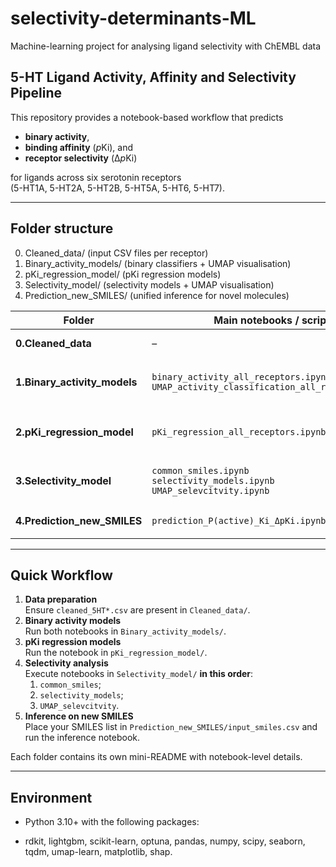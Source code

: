 # selectivity-determinants-ML
Machine-learning project for analysing ligand selectivity with ChEMBL data

## 5-HT Ligand Activity, Affinity and Selectivity Pipeline

This repository provides a notebook-based workflow that predicts  

* **binary activity**,  
* **binding affinity** (*p*Ki), and  
* **receptor selectivity** (Δ*p*Ki)  

for ligands across six serotonin receptors  
(5-HT1A, 5-HT2A, 5-HT2B, 5-HT5A, 5-HT6, 5-HT7).

---

## Folder structure

0. Cleaned_data/ (input CSV files per receptor)
1. Binary_activity_models/ (binary classifiers + UMAP visualisation)
2. pKi_regression_model/  (pKi regression models)
3. Selectivity_model/ (selectivity models + UMAP visualisation) 
4. Prediction_new_SMILES/ (unified inference for novel molecules)

| Folder                     | Main notebooks / scripts                                                              | Key outputs                                                                                       |
|----------------------------|---------------------------------------------------------------------------------------|---------------------------------------------------------------------------------------------------|
| **0.Cleaned_data**         | –                                                                                     | `cleaned_5HT1A.csv` …  (SMILES, Ki, RDKit descriptors)                         |
| **1.Binary_activity_models** | `binary_activity_all_receptors.ipynb`<br>`UMAP_activity_classification_all_receptors.ipynb` | `models/ <models>/`<br>`model.pkl`, `scaler.pkl`, ROC & PR curves, top_featurees.csv<br>`figs/UMAP_<receptor>.png` |
| **2.pKi_regression_model**   | `pKi_regression_all_receptors.ipynb`                                                 | `/models/pKi/`<br>`LGBM_pKi_<receptor>.pkl`, `scaler_pKi_<receptor>.pkl`, `/results/`<be> `metrics.json`   |
| **3.Selectivity_model**      | `common_smiles.ipynb`<br>`selectivity_models.ipynb`<br>`UMAP_selevcitvity.ipynb`       | `models/sel/`<br>`meta_<R1>_vs_<R2>.pkl`, `meta_metrics_summary.csv`<br>`umap_plots/UMAP_<…>.png`  |
| **4.Prediction_new_SMILES**  | `prediction_P(active)_Ki_ΔpKi.ipynb`| `new_predicted_Ki.csv`<br>`new_predicted_Pactive.csv`<br>`new_predicted_selectivity.csv`          |

---

## Quick Workflow

1. **Data preparation**  
   Ensure `cleaned_5HT*.csv` are present in `Cleaned_data/`.
2. **Binary activity models**  
   Run both notebooks in `Binary_activity_models/`.
3. **pKi regression models**  
   Run the notebook in `pKi_regression_model/`.
4. **Selectivity analysis**  
   Execute notebooks in `Selectivity_model/` **in this order**:  
   1. `common_smiles`;
   2. `selectivity_models`;
   3. `UMAP_selevcitvity`.
5. **Inference on new SMILES**  
   Place your SMILES list in `Prediction_new_SMILES/input_smiles.csv` and run the inference notebook.

Each folder contains its own mini-README with notebook-level details.

---

## Environment

- Python 3.10+ with the following packages:

- rdkit, lightgbm, scikit-learn, optuna, pandas, 
  numpy, scipy, seaborn, tqdm, umap-learn, matplotlib, shap.
